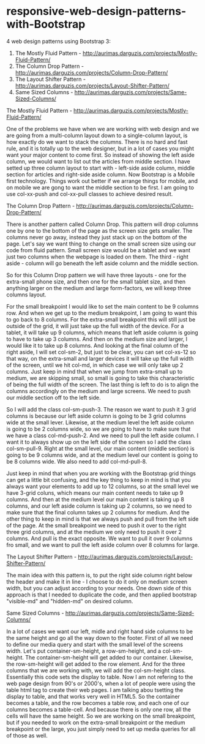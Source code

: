 # responsive-web-design-patterns-with-Bootstrap

4 web design patterns using Bootstrap 3:

1. The Mostly Fluid Pattern - http://aurimas.darguzis.com/projects/Mostly-Fluid-Pattern/ 
2. The Column Drop Pattern - http://aurimas.darguzis.com/projects/Column-Drop-Pattern/
3. The Layout Shifter Pattern - http://aurimas.darguzis.com/projects/Layout-Shifter-Pattern/
4. Same Sized Columns - http://aurimas.darguzis.com/projects/Same-Sized-Columns/
 

The Mostly Fluid Pattern - http://aurimas.darguzis.com/projects/Mostly-Fluid-Pattern/ 

One of the problems we have when we are working with web design and we are going from a multi-column layout down to a single-column layout, is how exactly do we want to stack the columns. There is no hard and fast rule, and it is totally up to the web designer, but in a lot of cases you might want your major content to come first. So instead of showing the left aside column, we would want to list out the articles from middle section. I have setted up three column layout to start with - left-side aside column, middle section for articles and right-side aside column. Now Bootstrap is a Mobile first technology. Things work out better if we arrange things for mobile, and on mobile we are gong to want the middle section to be first. I am going to use col-xx-push and col-xx-pull classes to achieve desired result.

The Column Drop Pattern - http://aurimas.darguzis.com/projects/Column-Drop-Pattern/

There is another pattern called Column Drop. This pattern will drop columns one by one to the bottom of the page as the screen size gets smaller. The columns never go away, instead they just stack up on the bottom of the page. Let's say we want thing to change on the small screen size using our code from fluid pattern. Small screen size would be a tablet and we want just two columns when the webpage is loaded on them. The third - right aside - column will go beneath the left aside column and the middle section.

So for this Column Drop pattern we will have three layouts - one for the extra-small phone size, and then one for the small tablet size, and then anything larger on the medium and large form-factors, we will keep three columns layout.

For the small breakpoint I would like to set the main content to be 9 columns row. And when we get up to the medium breakpoint, I am going to want this to go back to 8 columns. For the extra-small breakpoint this will still just be outside of the grid, it will just take up the full width of the device. For a tablet, it will take up 9 columns, which means that left aside column is going to have to take up 3 columns. And then on the medium size and larger, I would like it to take up 8 columns. And looking at the final column of the right aside, I will set col-sm-2, but just to be clear, you can set col-xs-12 so that way, on the extra-small and larger devices it will take up the full width of the screen, until we hit col-md, in which case we will only take up 2 columns. Just keep in mind that when we jump from extra-small up to medium, we are skipping small, so small is going to take this characteristic of being the full width of the screen. The last thing is left to do is to align the columns accordingly on the medium and large screens. We need to push our middle section off to the left side.

So I will add the class col-sm-push-3. The reason we want to push it 3 grid columns is because our left aside column is going to be 3 grid columns wide at the small lever. Likewise, at the medium level the left aside column is going to be 2 columns wide, so we are going to have to make sure that we have a class col-md-push-2. And we need to pull the left aside column. I want it to always show up on the left side of the screen so I add the class col-sm-pull-9. Right at the small level, our main content (middle section) is going to be 9 columns wide, and at the medium level our content is going to be 8 columns wide. We also need to add col-md-pull-8.

Just keep in mind that when you are working with the Bootstrap grid things can get a little bit confusing, and the key thing to keep in mind is that you always want your elements to add up to 12 columns, so at the small level we have 3-grid coluns, which means our main content needs to take up 9 columns. And then at the medium level our main content is taking up 8 columns, and our left aside column is taking up 2 columns, so we need to make sure that the final column takes up 2 columns for medium. And the other thing to keep in mind is that we always push and pull from the left side of the page. At the small breakpoint we need to push it over to the right three grid columns, and at the medium we only need to push it over 2 columns. And pull is the exact opposite. We want to pull it over 9 columns fro small, and we want to pull the left aside column over 8 columns for large.


The Layout Shifter Pattern - http://aurimas.darguzis.com/projects/Layout-Shifter-Pattern/

The main idea with this pattern is, to put the right side column right below the header and make it in line - I choose to do it only on medium screen width, but you can adjust according to your needs. One down side of this approach is that I needed to duplicate the code, and then applied bootstrap "visible-md" and "hidden-md" on desired column.

Same Sized Columns - http://aurimas.darguzis.com/projects/Same-Sized-Columns/

In a lot of cases we want our left, midle and right hand side columns to be the same height and go all the way down to the footer. First of all we need to define our media query and start with the small level of the screens width. Let's put container-sm-height, a row-sm-height, and a col-sm-height. The container-sm-height will get added to our container. Likewise, the row-sm-height will get added to the row element. And for the three columns that we are working with, we will add the col-sm-height class. Essentially this code sets the display to table. Now I am not refering to the web page design from 90's or 2000's, when a lot of people were using the table html tag to create their web pages. I am talking abou tsetting the display to table, and that works very well in HTML5. So the container becomes a table, and the row becomes a table row, and each one of our columns becomes a table-cell. And because there is only one row, all the cells will have the same height. So we are working on the small breakpoint, but if you needed to work on the extra-small breakpoint or the medium breakpoint or the large, you just simply need to set up media queries for all of those as well.
